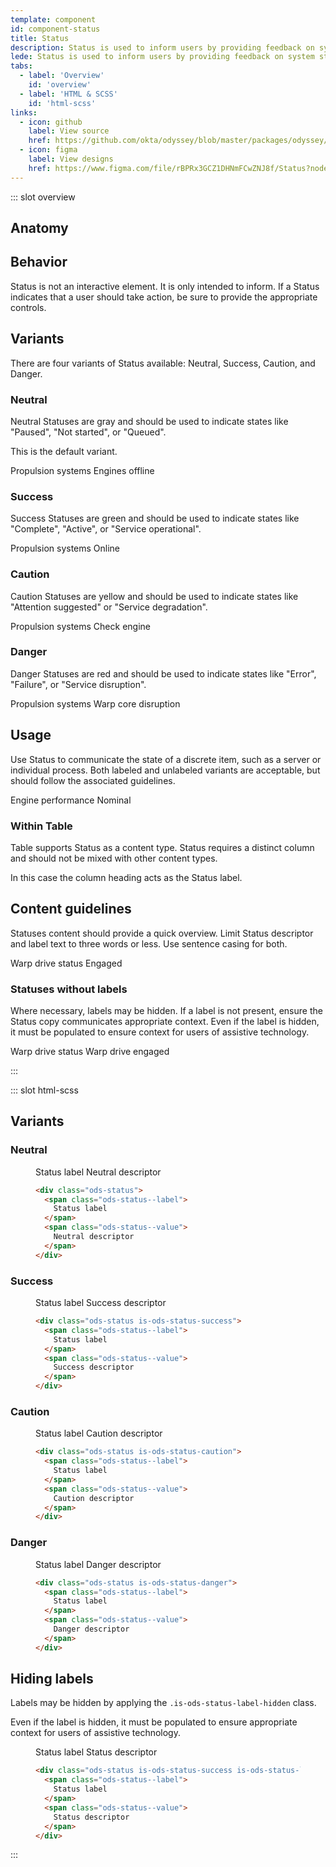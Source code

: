 ```yaml
---
template: component
id: component-status
title: Status
description: Status is used to inform users by providing feedback on system states.
lede: Status is used to inform users by providing feedback on system states. Status can display broad operational states as well as granular states like user status.
tabs:
  - label: 'Overview'
    id: 'overview'
  - label: 'HTML & SCSS'
    id: 'html-scss'
links:
  - icon: github
    label: View source
    href: https://github.com/okta/odyssey/blob/master/packages/odyssey/src/scss/components/_status.scss
  - icon: figma
    label: View designs
    href: https://www.figma.com/file/rBPRx3GCZ1DHNmFCwZNJ8f/Status?node-id=25%3A2
---
```


::: slot overview

## Anatomy

<Anatomy img="images/anatomy-status.svg" />

## Behavior

<Description>

Status is not an interactive element. It is only intended to inform. If a Status indicates that a user should take action, be sure to provide the appropriate controls.

</Description>

## Variants

<Description>

There are four variants of Status available: Neutral, Success, Caution, and Danger.

</Description>

### Neutral

<Description>

Neutral Statuses are gray and should be used to indicate states like "Paused", "Not started", or "Queued".

This is the default variant.

</Description>

<Visual>
  <div class="ods-status">
    <span class="ods-status--label">
      Propulsion systems
    </span>
    <span class="ods-status--value">
      Engines offline
    </span>
  </div>
</Visual>

### Success

<Description>

Success Statuses are green and should be used to indicate states like "Complete", "Active", or "Service operational".

</Description>

<Visual>
  <div class="ods-status is-ods-status-success">
    <span class="ods-status--label">
      Propulsion systems
    </span>
    <span class="ods-status--value">
      Online
    </span>
  </div>
</Visual>

### Caution

<Description>

Caution Statuses are yellow and should be used to indicate states like "Attention suggested" or "Service degradation".

</Description>

<Visual>
  <div class="ods-status is-ods-status-caution">
    <span class="ods-status--label">
      Propulsion systems
    </span>
    <span class="ods-status--value">
      Check engine
    </span>
  </div>
</Visual>

### Danger

<Description>

Danger Statuses are red and should be used to indicate states like "Error", "Failure", or "Service disruption".

</Description>

<Visual>
  <div class="ods-status is-ods-status-danger">
    <span class="ods-status--label">
      Propulsion systems
    </span>
    <span class="ods-status--value">
      Warp core disruption
    </span>
  </div>
</Visual>

## Usage

<Description>

Use Status to communicate the state of a discrete item, such as a server or individual process. Both labeled and unlabeled variants are acceptable, but should follow the associated guidelines.

</Description>

<Visual>
  <div class="ods-status is-ods-status-success">
    <span class="ods-status--label">
      Engine performance
    </span>
    <span class="ods-status--value">
      Nominal
    </span>
  </div>
</Visual>

### Within Table

<Description>

Table supports Status as a content type. Status requires a distinct column and should not be mixed with other content types.

In this case the column heading acts as the Status label.

</Description>

## Content guidelines

<Description>

Statuses content should provide a quick overview. Limit Status descriptor and label text to three words or less. Use sentence casing for both.

</Description>

<Visual>
  <div class="ods-status is-ods-status-success">
    <span class="ods-status--label">
      Warp drive status
    </span>
    <span class="ods-status--value">
      Engaged
    </span>
  </div>
</Visual>

### Statuses without labels

<Description>

Where necessary, labels may be hidden. If a label is not present, ensure the Status copy communicates appropriate context. Even if the label is hidden, it must be populated to ensure context for users of assistive technology.

</Description>

<Visual>
  <div class="ods-status is-ods-status-success is-ods-status-label-hidden">
    <span class="ods-status--label">
      Warp drive status
    </span>
    <span class="ods-status--value">
      Warp drive engaged
    </span>
  </div>
</Visual>

:::

::: slot html-scss

## Variants

### Neutral

<figure class="docs-example">
  <div class="docs-example--rendered">
    <div class="ods-status">
      <span class="ods-status--label">
        Status label
      </span>
      <span class="ods-status--value">
        Neutral descriptor
      </span>
    </div>
  </div>

  ```html
  <div class="ods-status">
    <span class="ods-status--label">
      Status label
    </span>
    <span class="ods-status--value">
      Neutral descriptor
    </span>
  </div>
  ```
</figure>

### Success

<figure class="docs-example">
  <div class="docs-example--rendered">
    <div class="ods-status is-ods-status-success">
      <span class="ods-status--label">
        Status label
      </span>
      <span class="ods-status--value">
        Success descriptor
      </span>
    </div>
  </div>

  ```html
  <div class="ods-status is-ods-status-success">
    <span class="ods-status--label">
      Status label
    </span>
    <span class="ods-status--value">
      Success descriptor
    </span>
  </div>
  ```
</figure>

### Caution

<figure class="docs-example">
  <div class="docs-example--rendered">
    <div class="ods-status is-ods-status-caution">
      <span class="ods-status--label">
        Status label
      </span>
      <span class="ods-status--value">
        Caution descriptor
      </span>
    </div>
  </div>

  ```html
  <div class="ods-status is-ods-status-caution">
    <span class="ods-status--label">
      Status label
    </span>
    <span class="ods-status--value">
      Caution descriptor
    </span>
  </div>
  ```
</figure>

### Danger

<figure class="docs-example">
  <div class="docs-example--rendered">
    <div class="ods-status is-ods-status-danger">
      <span class="ods-status--label">
        Status label
      </span>
      <span class="ods-status--value">
        Danger descriptor
      </span>
    </div>
  </div>

  ```html
  <div class="ods-status is-ods-status-danger">
    <span class="ods-status--label">
      Status label
    </span>
    <span class="ods-status--value">
      Danger descriptor
    </span>
  </div>
  ```
</figure>

## Hiding labels

<Description>

Labels may be hidden by applying the `.is-ods-status-label-hidden` class.

Even if the label is hidden, it must be populated to ensure appropriate context for users of assistive technology.

</Description>

<figure class="docs-example">
  <div class="docs-example--rendered">
    <div class="ods-status is-ods-status-success is-ods-status-label-hidden">
      <span class="ods-status--label">
        Status label
      </span>
      <span class="ods-status--value">
        Status descriptor
      </span>
    </div>
  </div>

  ```html
  <div class="ods-status is-ods-status-success is-ods-status-label-hidden">
    <span class="ods-status--label">
      Status label
    </span>
    <span class="ods-status--value">
      Status descriptor
    </span>
  </div>
  ```
</figure>

:::
